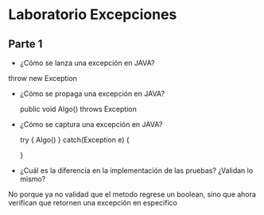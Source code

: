  # Laboratorio Excepciones

 ## Parte 1

 - ¿Cómo se lanza una excepción en JAVA?

  throw new Exception

 - ¿Cómo se propaga una excepción en JAVA?

   public void Algo() throws Exception

 - ¿Cómo se captura una excepción en JAVA?

   try
   {
     Algo()
   }
   catch(Exception e)
   {

   }

 - ¿Cuál es la diferencia en la implementación de las pruebas? ¿Validan lo mismo?

 No porque ya no validad que el metodo regrese un boolean, sino que ahora verifican que retornen una excepción en especifico 
